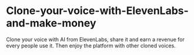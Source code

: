 # Clone-your-voice-with-ElevenLabs-and-make-money
Clone your voice with AI from ElevenLabs, share it and earn a revenue for every people use it. Then enjoy the platform with other cloned voices.
